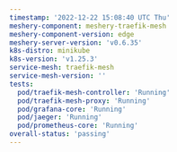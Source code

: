 ```yaml
---
timestamp: '2022-12-22 15:08:40 UTC Thu'
meshery-component: meshery-traefik-mesh
meshery-component-version: edge
meshery-server-version: 'v0.6.35'
k8s-distro: minikube
k8s-version: 'v1.25.3'
service-mesh: traefik-mesh
service-mesh-version: ''
tests:
  pod/traefik-mesh-controller: 'Running'
  pod/traefik-mesh-proxy: 'Running'
  pod/grafana-core: 'Running'
  pod/jaeger: 'Running'
  pod/prometheus-core: 'Running'
overall-status: 'passing'
---
```

